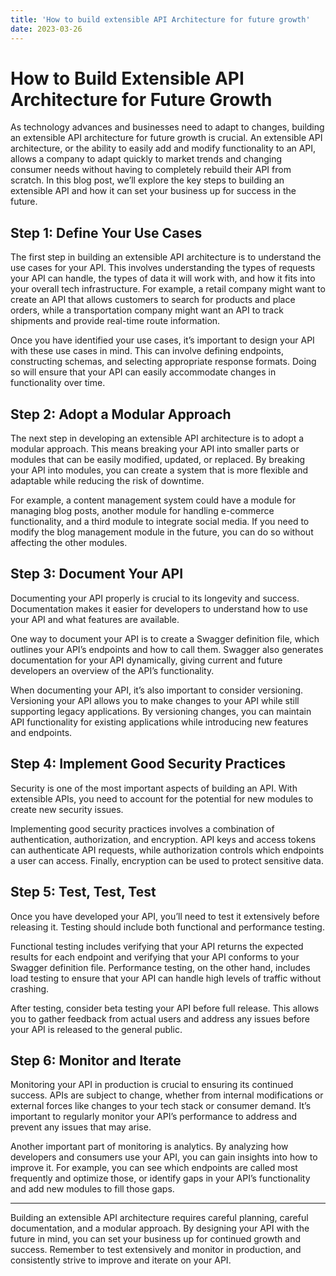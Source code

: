 ```yaml
---
title: 'How to build extensible API Architecture for future growth'
date: 2023-03-26
---
```


# How to Build Extensible API Architecture for Future Growth

As technology advances and businesses need to adapt to changes, building an extensible API architecture for future growth is crucial. An extensible API architecture, or the ability to easily add and modify functionality to an API, allows a company to adapt quickly to market trends and changing consumer needs without having to completely rebuild their API from scratch. In this blog post, we’ll explore the key steps to building an extensible API and how it can set your business up for success in the future.

## Step 1: Define Your Use Cases

The first step in building an extensible API architecture is to understand the use cases for your API. This involves understanding the types of requests your API can handle, the types of data it will work with, and how it fits into your overall tech infrastructure. For example, a retail company might want to create an API that allows customers to search for products and place orders, while a transportation company might want an API to track shipments and provide real-time route information. 

Once you have identified your use cases, it’s important to design your API with these use cases in mind. This can involve defining endpoints, constructing schemas, and selecting appropriate response formats. Doing so will ensure that your API can easily accommodate changes in functionality over time.

## Step 2: Adopt a Modular Approach

The next step in developing an extensible API architecture is to adopt a modular approach. This means breaking your API into smaller parts or modules that can be easily modified, updated, or replaced. By breaking your API into modules, you can create a system that is more flexible and adaptable while reducing the risk of downtime.

For example, a content management system could have a module for managing blog posts, another module for handling e-commerce functionality, and a third module to integrate social media. If you need to modify the blog management module in the future, you can do so without affecting the other modules.

## Step 3: Document Your API 

Documenting your API properly is crucial to its longevity and success. Documentation makes it easier for developers to understand how to use your API and what features are available.

One way to document your API is to create a Swagger definition file, which outlines your API’s endpoints and how to call them. Swagger also generates documentation for your API dynamically, giving current and future developers an overview of the API’s functionality.

When documenting your API, it’s also important to consider versioning. Versioning your API allows you to make changes to your API while still supporting legacy applications. By versioning changes, you can maintain API functionality for existing applications while introducing new features and endpoints.

## Step 4: Implement Good Security Practices

Security is one of the most important aspects of building an API. With extensible APIs, you need to account for the potential for new modules to create new security issues.

Implementing good security practices involves a combination of authentication, authorization, and encryption. API keys and access tokens can authenticate API requests, while authorization controls which endpoints a user can access. Finally, encryption can be used to protect sensitive data.

## Step 5: Test, Test, Test

Once you have developed your API, you’ll need to test it extensively before releasing it. Testing should include both functional and performance testing.

Functional testing includes verifying that your API returns the expected results for each endpoint and verifying that your API conforms to your Swagger definition file. Performance testing, on the other hand, includes load testing to ensure that your API can handle high levels of traffic without crashing.

After testing, consider beta testing your API before full release. This allows you to gather feedback from actual users and address any issues before your API is released to the general public.

## Step 6: Monitor and Iterate 

Monitoring your API in production is crucial to ensuring its continued success. APIs are subject to change, whether from internal modifications or external forces like changes to your tech stack or consumer demand. It’s important to regularly monitor your API’s performance to address and prevent any issues that may arise.

Another important part of monitoring is analytics. By analyzing how developers and consumers use your API, you can gain insights into how to improve it. For example, you can see which endpoints are called most frequently and optimize those, or identify gaps in your API’s functionality and add new modules to fill those gaps.

---

Building an extensible API architecture requires careful planning, careful documentation, and a modular approach. By designing your API with the future in mind, you can set your business up for continued growth and success. Remember to test extensively and monitor in production, and consistently strive to improve and iterate on your API.
